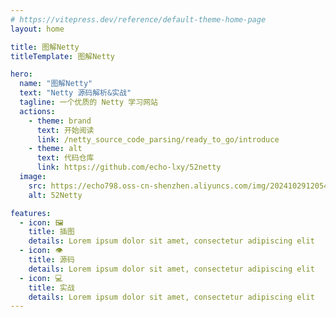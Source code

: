 ```yaml
---
# https://vitepress.dev/reference/default-theme-home-page
layout: home

title: 图解Netty
titleTemplate: 图解Netty

hero:
  name: "图解Netty"
  text: "Netty 源码解析&实战"
  tagline: 一个优质的 Netty 学习网站
  actions:
    - theme: brand
      text: 开始阅读
      link: /netty_source_code_parsing/ready_to_go/introduce
    - theme: alt
      text: 代码仓库
      link: https://github.com/echo-lxy/52netty
  image:
    src: https://echo798.oss-cn-shenzhen.aliyuncs.com/img/202410291205474.png
    alt: 52Netty

features:
  - icon: 🖼️
    title: 插图
    details: Lorem ipsum dolor sit amet, consectetur adipiscing elit
  - icon: 👁️
    title: 源码
    details: Lorem ipsum dolor sit amet, consectetur adipiscing elit
  - icon: 💻
    title: 实战
    details: Lorem ipsum dolor sit amet, consectetur adipiscing elit
---
```

